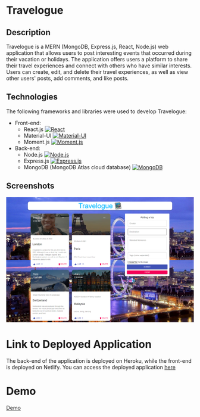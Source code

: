 # Travelogue
      
## Description
Travelogue is a MERN (MongoDB, Express.js, React, Node.js) web application that allows users to post interesting events that occurred during their vacation or holidays. The application offers users a platform to share their travel experiences and connect with others who have similar interests. Users can create, edit, and delete their travel experiences, as well as view other users' posts, add comments, and like posts.
 
## Technologies
The following frameworks and libraries were used to develop Travelogue:
*	Front-end:
    *	React.js  [![React](https://img.shields.io/badge/React-16.14.0-blue?style=flat-square&logo=react)](https://reactjs.org/)
    *	Material-UI [![Material-UI](https://img.shields.io/badge/Material--UI-4.11.2-purple?style=flat-square&logo=material-ui)](https://material-ui.com/)  
    *	Moment.js  [![Moment.js](https://img.shields.io/badge/Moment.js-2.29.1-blue?style=flat-square&logo=moment-js)](https://momentjs.com/)
*	Back-end:
    *	Node.js  [![Node.js](https://img.shields.io/badge/Node.js-14.15.0-green?style=flat-square&logo=node.js)](https://nodejs.org/)
    *	Express.js  [![Express.js](https://img.shields.io/badge/Express.js-4.17.1-white?style=flat-square&logo=express)](https://expressjs.com/)
    *	MongoDB (MongoDB Atlas cloud database)  [![MongoDB](https://img.shields.io/badge/MongoDB-4.4.4-green?style=flat-square&logo=mongodb)](https://www.mongodb.com/)


## Screenshots
![Screenshot](./client/src/images/screencapture-642598a86ed5672320795f75-travelogue-client-netlify-app-2023-03-30-16_51_06.png)
   
# Link to Deployed Application
The back-end of the application is deployed on Heroku, while the front-end is deployed on Netlify. You can access the deployed application [here](https://642598a86ed5672320795f75--travelogue-client.netlify.app/) 



# Demo
[Demo](https://drive.google.com/file/d/1EwJHeMe4O-mRuMdQx_EI5cLvO-KVWvjP/view)

